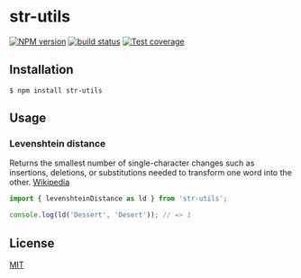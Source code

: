 # str-utils

[![NPM version][npm-image]][npm-url]
[![build status][ci-image]][ci-url]
[![Test coverage][codecov-image]][codecov-url]

## Installation

`$ npm install str-utils`

## Usage

### Levenshtein distance

Returns the smallest number of single-character changes such as insertions, deletions, or substitutions needed to transform one word into the other. [Wikipedia](https://en.wikipedia.org/wiki/str-utils_distance#:~:text=The%20str-utils%20distance%20between%20two,defined%20the%20metric%20in%201965.)

```js
import { levenshteinDistance as ld } from 'str-utils';

console.log(ld('Dessert', 'Desert')); // => 1
```

## License

[MIT](./LICENSE)

[npm-image]: https://img.shields.io/npm/v/str-utils.svg
[npm-url]: https://www.npmjs.com/package/str-utils
[ci-image]: https://github.com/josoriom/str-utils/workflows/Node.js%20CI/badge.svg?branch=main
[ci-url]: https://github.com/josoriom/str-utils/actions?query=workflow%3A%22Node.js+CI%22
[codecov-image]: https://img.shields.io/codecov/c/github/josoriom/str-utils.svg
[codecov-url]: https://codecov.io/gh/josoriom/str-utils
